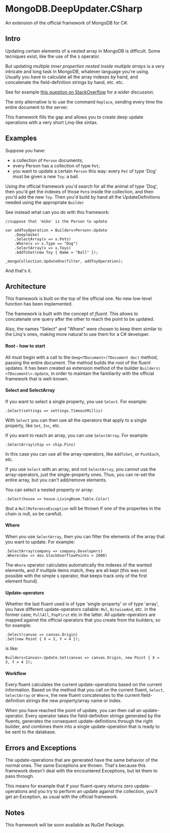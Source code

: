 # MongoDB.DeepUpdater.CSharp
An extension of the official framework of MongoDB for C#.

## Intro

Updating certain elements of a nested array in MongoDB is difficult.
Some tecniques exist, like the use of the `$` operator.

But updating *multiple inner properties nested inside multiple arrays* is a very intricate and long task in MongoDB, whatever language you're using. Usually you have to calculate all the array indexes by hand, and concatenate the field-definition strings by hand, etc. etc.

See for example [this question on StackOverflow](https://stackoverflow.com/questions/10522347/mongodb-update-objects-in-a-documents-array-nested-updating) for a wider discussion.

The only alternative is to use the command `Replace`, sending every time the entire document to the server.

This framework fills the gap and allows you to create deep update operations with a very short Linq-like sintax.


## Examples

Suppose you have:
- a collection of `Person` documents;
- every Person has a collection of type `Pet`;
- you want to update a certain `Person` this way: every `Pet` of type 'Dog' must be given a new `Toy`: a ball.

Using the official framework you'd search for all the animal of type 'Dog', then you'd get the indexes of those `Pet`s inside the collection, and then you'd add the new `Toy`.
Then you'd build by hand all the UpdateDefinitions needed using the appropriate `Builder`

See instead what can you do with this framework:

	//suppose that 'mike' is the Person to update

	var addToyOperation = Builders<Person>.Update
        .Deep(mike)
        .SelectArray(x => x.Pets)
        .Where(x => x.Type == "Dog")
        .SelectArray(x => x.Toys)
        .AddToSet(new Toy { Name = "Ball" });

    _mongoCollection.UpdateOne(filter, addToyOperation);

And that's it.


## Architecture
This framework is built on the top of the official one. No new low-level function has been implemented.

The framework is built with the concept of *fluent*. This allows to concatenate one query after the other to reach the point to be updated.

Also, the names "Select" and "Where" were chosen to keep them similar to the Linq's ones, making more natural to use them for a C# developer.


#### Root - how to start

All must begin with a call to the `Deep<TDocument>(TDocument doc)` method, passing the entire document. The method builds the root of the fluent updates.
It has been created as extension method of the builder `Builders\<TDocument\>.Update`, in order to maintain the familiarity with the official framework that is well-known.


#### Select and SelectArray
If you want to select a single property, you use `Select`. For example:

    .Select(settings => settings.TimeoutMillis)

With `Select` you can then use all the operators that apply to a single property, like `Set`, `Inc`, etc.

If you want to reach an array, you can use `SelectArray`. For example:

    .SelectArray(chip => chip.Pins)

In this case you can use all the array-operators, like `AddToSet`, or `PushEach`, etc.

If you use `Select` with an array, and not `SelectArray`, you cannot use the array-operators, just the single-property ones. Thus, you can re-set the entire array, but you can't add/remove elements.

You can select a nested property or array:

    .Select(house => house.LivingRoom.Table.Color)

(but a `NullReferenceException` will be thrown if one of the properties in the chain is null, so be careful).


#### Where
When you use `SelectArray`, then you can filter the elements of the array that you want to update. For example:

    .SelectArray(company => company.Developers)
    .Where(dev => dev.StackOverflowPoints > 2000)

The `Where` operator calculates automatically the indexes of the wanted elements, and if multiple items match, they are all kept (this was not possible with the simple `$` operator, that keeps track only of the first element found).


#### Update-operators
Whether the last fluent used is of type 'single-property' or of type 'array', you have different update-operators callable: `Mul`, `BitwiseAnd`, etc. in the former case; `PullAll`, `PopFirst` etc in the latter.
All update-operators are mapped against the official operators that you create from the builders, so for example:

    .Select(canvas => canvas.Origin)
    .Set(new Point { X = 3, Y = 4 });

is like:

    Builders<Canvas>.Update.Set(canvas => canvas.Origin, new Point { X = 3, Y = 4 }); 


#### Workflow
Every fluent calculates the current update-operations based on the current information. Based on the method that you call on the current fluent, `Select`, `SelectArray` or `Where`, the new fluent concatenates to the current field-definition strings the new property/array name or index.

When you have reached the point of update, you can then call an update-operator. Every operator takes the field-definition strings generated by the fluents, generates the consequent update-definitions through the right builder, and combines them into a single update-operation that is ready to be sent to the database.


## Errors and Exceptions
The update-operations that are generated have the same behavior of the normal ones. The same Exceptions are thrown. That's because this framework doesn't deal with the encountered Exceptions, but let them to pass through.

This means for example that if your fluent-query returns zero update-operations and you try to perform an update against the collection, you'll get an Exception, as usual with the official framework.



## Notes
This framework will be soon available as NuGet Package.

